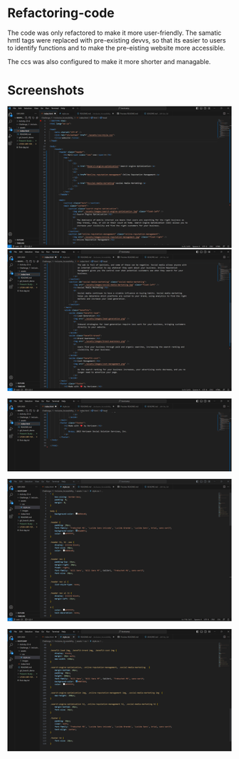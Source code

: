# Refactoring-code

The code was only refactored to make it more user-friendly.
The samatic hmtl tags were replaced with pre-existing devvs, so that its easier to users to identify functions and to make the pre-eisting website more accessible.

The ccs was also configured to make it more shorter and managable.

# Screenshots

![Alt text](<Screenshot 2023-08-28 130939.png>)
![Alt text](<Screenshot 2023-08-28 131030.png>)

![Alt text](<Screenshot 2023-08-28 131125-1.png>)

![Alt text](<Screenshot 2023-08-28 131224-3.png>) 

![Alt text](<Screenshot 2023-08-28 131403-1.png>)